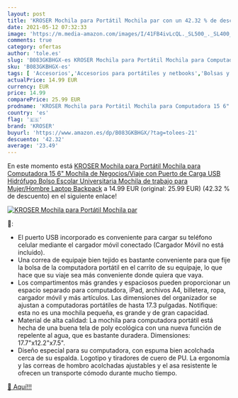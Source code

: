 ```yaml
---
layout: post
title: 'KROSER Mochila para Portátil Mochila par con un 42.32 % de descuento'
date: 2021-05-12 07:32:33
image: 'https://m.media-amazon.com/images/I/41FB4ivLcQL._SL500_._SL400_.jpg'
comments: true
category: ofertas
author: 'tole.es'
slug: 'B083GKBHGX-es KROSER Mochila para Portátil Mochila para Computadora 15...'
sku: 'B083GKBHGX-es'
tags: [ 'Accesorios','Accesorios para portátiles y netbooks','Bolsas y fundas para portátiles y netbooks','Informática','Mochilas para portátiles y netbooks','backpack','escolar','kroser','mochila', ]
actualPrice: 14.99 EUR
currency: EUR
price: 14.99
comparePrice: 25.99 EUR
prodname: 'KROSER Mochila para Portátil Mochila para Computadora 15 6" Mochila de Negocios/Viaje con Puerto de Carga USB Hidrófugo Bolso Escolar Universitaria Mochila de trabajo para Mujer/Hombre Laptop Backpack'
country: 'es'
flag: '🇪🇸'
brand: 'KROSER'
buyurl: 'https://www.amazon.es/dp/B083GKBHGX/?tag=tolees-21'
descuento: '42.32'
average: '23.49'
---
```


En este momento está [KROSER Mochila para Portátil Mochila para Computadora 15 6" Mochila de Negocios/Viaje con Puerto de Carga USB Hidrófugo Bolso Escolar Universitaria Mochila de trabajo para Mujer/Hombre Laptop Backpack](https://www.amazon.es/dp/B083GKBHGX/?tag=tolees-21) a 14.99 EUR (original: 25.99 EUR) (42.32 %  de descuento) en el siguiente enlace!

[![KROSER Mochila para Portátil Mochila par](https://m.media-amazon.com/images/I/41FB4ivLcQL._SL500_._SL400_.jpg)](https://www.amazon.es/dp/B083GKBHGX/?tag=tolees-21)

🔎:

- El puerto USB incorporado es conveniente para cargar su teléfono celular mediante el cargador móvil conectado (Cargador Móvil no está incluido).
- Una correa de equipaje bien tejido es bastante conveniente para que fije la bolsa de la computadora portátil en el carrito de su equipaje, lo que hace que su viaje sea más conveniente donde quiera que vaya.
- Los compartimentos más grandes y espaciosos pueden proporcionar un espacio separado para computadora, iPad, archivos A4, billetera, ropa, cargador móvil y más artículos. Las dimensiones del organizador se ajustan a computadoras portátiles de hasta 17.3 pulgadas. Notifique: esta no es una mochila pequeña, es grande y de gran capacidad.
- Material de alta calidad: La mochila para computadora portátil está hecha de una buena tela de poly ecológica con una nueva función de repelente al agua, que es bastante duradera. Dimensiones: 17.7"x12.2"x7.5".
- Diseño especial para su computadora, con espuma bien acolchada cerca de su espalda. Logotipo y tiradores de cuero de PU. La ergonomía y las correas de hombro acolchadas ajustables y el asa resistente le ofrecen un transporte cómodo durante mucho tiempo.

[🛒 Aquí!!!](https://www.amazon.es/dp/B083GKBHGX/?tag=tolees-21)
